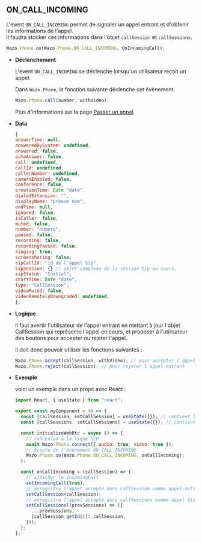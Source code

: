 ## ON_CALL_INCOMING

L'event `ON_CALL_INCOMING` permet de signaler un appel entrant et d'obtenir les informations de l'appel.  
Il faudra stocker ces informations dans l'objet `callSession` et `callSessions`.

```js
Wazo.Phone.on(Wazo.Phone.ON_CALL_INCOMING, OnIncomingCall);
```

<div class="useless-tab-container">

- **Déclenchement**

  L'event `ON_CALL_INCOMING` se déclenche lorsqu'un utilisateur reçoit un appel.

  Dans `Wazo.Phone`, la fonction suivante déclenche cet évènement.

  ```js
  Wazo.Phone.call(number, withVideo);
  ```

  Plus d'informations sur la page [Passer un appel](/fr/simpleapi/phone?id=passer-un-appel)

- **Data**

  ```js
  {
  answerTime: null,
  answeredBySystem: undefined,
  answered: false,
  autoAnswer: false,
  call: undefined,
  callId: undefined,
  callerNumber: undefined,
  cameraEnabled: false,
  conference: false,
  creationTime: Date "date",
  dialedExtension: "",
  displayName: "prénom nom",
  endTime: null,
  ignored: false,
  isCaller: false,
  muted: false,
  number: "numéro",
  paused: false,
  recording: false,
  recordingPaused: false,
  ringing: true,
  screensharing: false,
  sipCallId: "id de l'appel Sip",
  sipSession: {} // objet complexe de la session Sip en cours,
  sipStatus: "Initial",
  startTime: Date "date",
  type: "CallSession",
  videoMuted: false,
  videoRemotelyDowngraded: undefined,
  };
  ```

- **Logique**

  Il faut avertir l'utilisateur de l'appel entrant en mettant à jour l'objet CallSession qui représente l'appel en cours,
  et proposer à l'utilisateur des boutons pour accepter ou rejeter l'appel.

  Il doit donc pouvoir utiliser les fonctions suivantes :

  ```js
  Wazo.Phone.accept(callSession, withVideo); // pour accepter l'appel entrant
  Wazo.Phone.reject(callSession); // pour rejeter l'appel entrant
  ```

- **Exemple**

  voici un exemple dans un projet avec React :

  ```js
  import React, { useState } from "react";

  export const myComponent = () => {
    const [callSession, setCallSession] = useState({}); // contient l'appel actif
    const [callSessions, setCallSessions] = useState({}); // contient l'ensemble des appels (en cours et disponible)

    const initializeWebRtc = async () => {
      // connexion à la ligne SIP
      await Wazo.Phone.connect({ audio: true, video: true });
      // écoute de l'évènement ON_CALL_INCOMING
      Wazo.Phone.on(Wazo.Phone.ON_CALL_INCOMING, onCallIncoming);
    };

    const onCallIncoming = (callSession) => {
      // afficher le incomingCall
      setIncomingCall(true);
      // enregistre l'appel accepté dans callSession comme appel actif
      setCallSession(callSession);
      // enregistre l'appel accepté dans callSessions comme appel disponible
      setCallSessions((prevSessions) => ({
        ...prevSessions,
        [callSession.getId()]: callSession,
      }));
    };
  };
  ```

</div>
